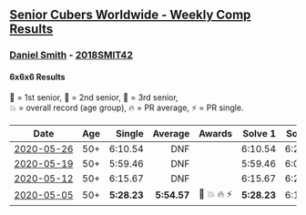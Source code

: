 <style>table {white-space: nowrap;}</style>

## [Senior Cubers Worldwide - Weekly Comp Results](/scw-comp/results/)
### [Daniel Smith](README.md) - [2018SMIT42](https://www.worldcubeassociation.org/persons/2018SMIT42?event=666)
#### 6x6x6 Results

<span style="white-space: nowrap;">🥇 = 1st senior</span>, <span style="white-space: nowrap;">🥈 = 2nd senior</span>, <span style="white-space: nowrap;">🥉 = 3rd senior</span>, <span style="white-space: nowrap;">💥 = overall record (age group)</span>, <span style="white-space: nowrap;">🔥 = PR average</span>, <span style="white-space: nowrap;">⚡ = PR single</span>.

| Date | Age | Single | Average | Awards | Solve 1 | Solve 2 | Solve 3 | Video |
| :--: | :--: | --: | --: | :--: | --: | --: | --: | :-- |
| [2020-05-26](../../results/2020-05-26/666.md) | 50+ | 6:10.54 | DNF |  | 6:10.54 | 6:28.09 | DNS | [Desktop](https://www.facebook.com/events/637852836799991/permalink/641464449772163) / [Mobile](https://m.facebook.com/events/637852836799991?view=permalink&id=641464449772163) |
| [2020-05-19](../../results/2020-05-19/666.md) | 50+ | 5:59.46 | DNF |  | 5:59.46 | 6:04.59 | DNS | [Desktop](https://www.facebook.com/events/201300894172579/permalink/204240630545272) / [Mobile](https://m.facebook.com/events/201300894172579?view=permalink&id=204240630545272) |
| [2020-05-12](../../results/2020-05-12/666.md) | 50+ | 6:15.67 | DNF |  | 6:15.67 | 6:25.37 | DNS | [Desktop](https://www.facebook.com/events/276138643524223/permalink/279838476487573) / [Mobile](https://m.facebook.com/events/276138643524223?view=permalink&id=279838476487573) |
| [2020-05-05](../../results/2020-05-05/666.md) | 50+ | **5:28.23** | **5:54.57** | 🥈 💥 🔥 ⚡ | **5:28.23** | 6:11.67 | 6:03.81 | [Desktop](https://www.facebook.com/events/557526585195168/permalink/562187611395732) / [Mobile](https://m.facebook.com/events/557526585195168?view=permalink&id=562187611395732) |


<!-- Global site tag (gtag.js) - Google Analytics -->
<script async src="https://www.googletagmanager.com/gtag/js?id=UA-86348435-3"></script>
<script>window.dataLayer = window.dataLayer || []; function gtag() {dataLayer.push(arguments);} gtag('js', new Date()); gtag('config', 'UA-86348435-3');</script>
